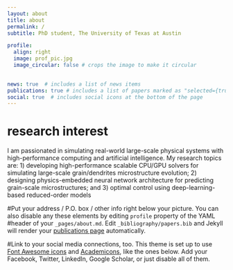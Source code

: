 ```yaml
---
layout: about
title: about
permalink: /
subtitle: PhD student, The University of Texas at Austin

profile:
  align: right
  image: prof_pic.jpg
  image_circular: false # crops the image to make it circular
  

news: true  # includes a list of news items
publications: true # includes a list of papers marked as "selected={true}"
social: true  # includes social icons at the bottom of the page
---
```


# research interest

I am passionated in simulating real-world large-scale physical systems with high-performance computing and artificial intelligence. My research topics are: 1) developing high-performance scalable CPU/GPU solvers for simulating large-scale grain/dendrites microstructure evolution; 2) designing physics-embedded neural network architecture for predicting grain-scale microstructures; and 3) optimal control using deep-learning-based reduced-order models

#Put your address / P.O. box / other info right below your picture. You can also disable any these elements by editing `profile` property of the YAML #header of your `_pages/about.md`. Edit `_bibliography/papers.bib` and Jekyll will render your [publications page](/al-folio/publications/) automatically.

#Link to your social media connections, too. This theme is set up to use [Font Awesome icons](http://fortawesome.github.io/Font-Awesome/) and [Academicons](https://jpswalsh.github.io/academicons/), like the ones below. Add your Facebook, Twitter, LinkedIn, Google Scholar, or just disable all of them.
